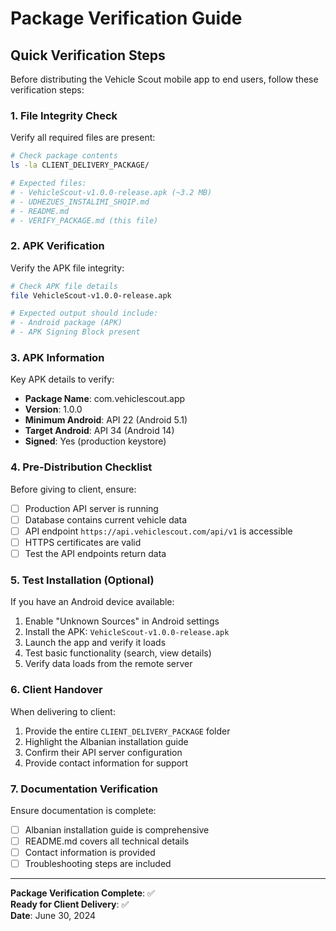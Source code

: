 # Package Verification Guide

## Quick Verification Steps

Before distributing the Vehicle Scout mobile app to end users, follow these verification steps:

### 1. File Integrity Check

Verify all required files are present:

```bash
# Check package contents
ls -la CLIENT_DELIVERY_PACKAGE/

# Expected files:
# - VehicleScout-v1.0.0-release.apk (~3.2 MB)
# - UDHEZUES_INSTALIMI_SHQIP.md
# - README.md
# - VERIFY_PACKAGE.md (this file)
```

### 2. APK Verification

Verify the APK file integrity:

```bash
# Check APK file details
file VehicleScout-v1.0.0-release.apk

# Expected output should include:
# - Android package (APK)
# - APK Signing Block present
```

### 3. APK Information

Key APK details to verify:
- **Package Name**: com.vehiclescout.app
- **Version**: 1.0.0
- **Minimum Android**: API 22 (Android 5.1)
- **Target Android**: API 34 (Android 14)
- **Signed**: Yes (production keystore)

### 4. Pre-Distribution Checklist

Before giving to client, ensure:

- [ ] Production API server is running
- [ ] Database contains current vehicle data
- [ ] API endpoint `https://api.vehiclescout.com/api/v1` is accessible
- [ ] HTTPS certificates are valid
- [ ] Test the API endpoints return data

### 5. Test Installation (Optional)

If you have an Android device available:

1. Enable "Unknown Sources" in Android settings
2. Install the APK: `VehicleScout-v1.0.0-release.apk`
3. Launch the app and verify it loads
4. Test basic functionality (search, view details)
5. Verify data loads from the remote server

### 6. Client Handover

When delivering to client:

1. Provide the entire `CLIENT_DELIVERY_PACKAGE` folder
2. Highlight the Albanian installation guide
3. Confirm their API server configuration
4. Provide contact information for support

### 7. Documentation Verification

Ensure documentation is complete:
- [ ] Albanian installation guide is comprehensive
- [ ] README.md covers all technical details
- [ ] Contact information is provided
- [ ] Troubleshooting steps are included

---

**Package Verification Complete**: ✅  
**Ready for Client Delivery**: ✅  
**Date**: June 30, 2024

